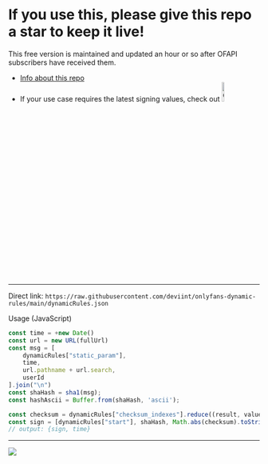# If you use this, please give this repo a star to keep it live!

This free version is maintained and updated an hour or so after OFAPI subscribers have received them.

- [Info about this repo](https://github.com/deviint/onlyfans-dynamic-rules/discussions/15)
- If your use case requires the latest signing values, check out [<img src=".github/OFAPI.png" alt="OF API" width="10%">](https://ofauth.com)

-----------------

Direct link: `https://raw.githubusercontent.com/deviint/onlyfans-dynamic-rules/main/dynamicRules.json`

Usage (JavaScript)
```javascript
const time = +new Date()
const url = new URL(fullUrl)
const msg = [
    dynamicRules["static_param"],
    time,
    url.pathname + url.search,
    userId
].join("\n")
const shaHash = sha1(msg);
const hashAscii = Buffer.from(shaHash, 'ascii');

const checksum = dynamicRules["checksum_indexes"].reduce((result, value) => result + hashAscii[value], 0) + dynamicRules["checksum_constant"];
const sign = [dynamicRules["start"], shaHash, Math.abs(checksum).toString(16), dynamicRules["end"]].join(":")
// output: {sign, time}
```
-----------------

<img src="https://updates.ofauth.com/graph.svg">
